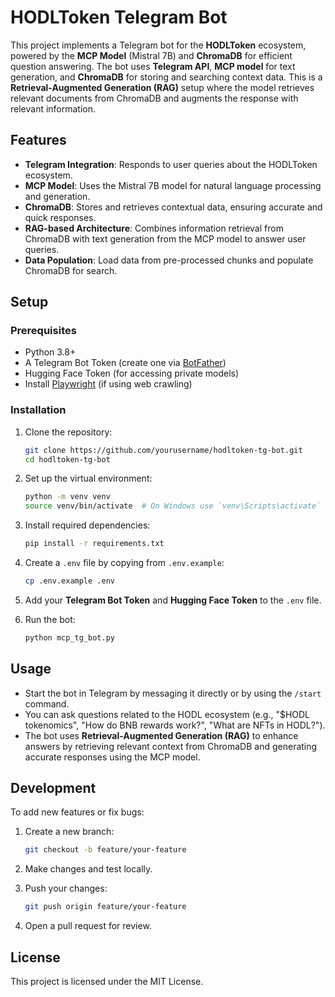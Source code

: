 # HODLToken Telegram Bot

This project implements a Telegram bot for the **HODLToken** ecosystem, powered by the **MCP Model** (Mistral 7B) and **ChromaDB** for efficient question answering. The bot uses **Telegram API**, **MCP model** for text generation, and **ChromaDB** for storing and searching context data. This is a **Retrieval-Augmented Generation (RAG)** setup where the model retrieves relevant documents from ChromaDB and augments the response with relevant information.

## Features

- **Telegram Integration**: Responds to user queries about the HODLToken ecosystem.
- **MCP Model**: Uses the Mistral 7B model for natural language processing and generation.
- **ChromaDB**: Stores and retrieves contextual data, ensuring accurate and quick responses.
- **RAG-based Architecture**: Combines information retrieval from ChromaDB with text generation from the MCP model to answer user queries.
- **Data Population**: Load data from pre-processed chunks and populate ChromaDB for search.

## Setup

### Prerequisites

- Python 3.8+
- A Telegram Bot Token (create one via [BotFather](https://core.telegram.org/bots#botfather))
- Hugging Face Token (for accessing private models)
- Install [Playwright](https://playwright.dev/) (if using web crawling)

### Installation

1. Clone the repository:
   ```bash
   git clone https://github.com/yourusername/hodltoken-tg-bot.git
   cd hodltoken-tg-bot
   ```

2. Set up the virtual environment:
   ```bash
   python -m venv venv
   source venv/bin/activate  # On Windows use `venv\Scripts\activate`
   ```

3. Install required dependencies:
   ```bash
   pip install -r requirements.txt
   ```

4. Create a `.env` file by copying from `.env.example`:
   ```bash
   cp .env.example .env
   ```

5. Add your **Telegram Bot Token** and **Hugging Face Token** to the `.env` file.

6. Run the bot:
   ```bash
   python mcp_tg_bot.py
   ```

## Usage

- Start the bot in Telegram by messaging it directly or by using the `/start` command.
- You can ask questions related to the HODL ecosystem (e.g., "\$HODL tokenomics", "How do BNB rewards work?", "What are NFTs in HODL?").
- The bot uses **Retrieval-Augmented Generation (RAG)** to enhance answers by retrieving relevant context from ChromaDB and generating accurate responses using the MCP model.

## Development

To add new features or fix bugs:

1. Create a new branch:
   ```bash
   git checkout -b feature/your-feature
   ```

2. Make changes and test locally.

3. Push your changes:
   ```bash
   git push origin feature/your-feature
   ```

4. Open a pull request for review.

## License

This project is licensed under the MIT License.
